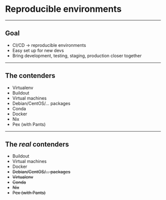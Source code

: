# Reproducible environments

---

## Goal

<div>
<ul>
<li>CI/CD -> reproducible environments</li>
<li>Easy set up for new devs</li>
<li>Bring development, testing, staging, production closer together</li>
</ul>
</div>
<!-- .element: class="fragment" -->

---

## The contenders

* Virtualenv
* Buildout
* Virtual machines
* Debian/CentOS/... packages
* Conda
* Docker
* Nix
* Pex (with Pants)

---

## The *real* contenders

* Buildout
* Virtual machines
* Docker
* <strike>Debian/CentOS/... packages</strike>
* <strike>Virtualenv</strike>
* <strike>Conda</strike>
* <strike>Nix</strike>
* <strike>Pex (with Pants)</strike>

